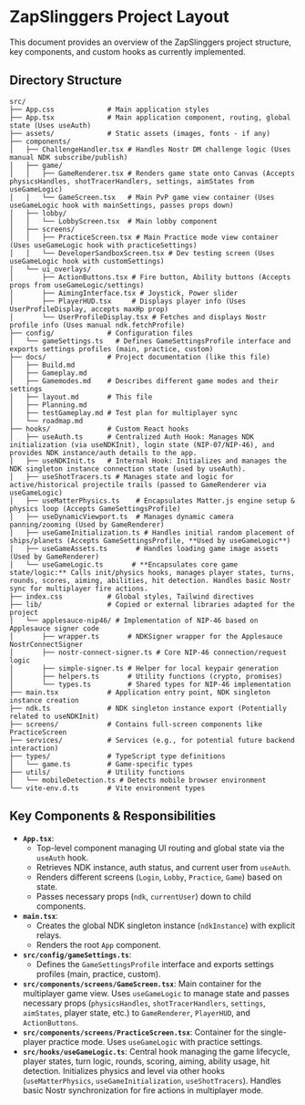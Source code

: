 # ZapSlinggers Project Layout

This document provides an overview of the ZapSlinggers project structure, key components, and custom hooks as currently implemented.

## Directory Structure

```
src/
├── App.css             # Main application styles
├── App.tsx             # Main application component, routing, global state (Uses useAuth)
├── assets/             # Static assets (images, fonts - if any)
├── components/
│   ├── ChallengeHandler.tsx # Handles Nostr DM challenge logic (Uses manual NDK subscribe/publish)
│   ├── game/
│   │   ├── GameRenderer.tsx # Renders game state onto Canvas (Accepts physicsHandles, shotTracerHandlers, settings, aimStates from useGameLogic)
│   │   └── GameScreen.tsx   # Main PvP game view container (Uses useGameLogic hook with mainSettings, passes props down)
│   ├── lobby/
│   │   └── LobbyScreen.tsx  # Main lobby component
│   ├── screens/
│   │   ├── PracticeScreen.tsx # Main Practice mode view container (Uses useGameLogic hook with practiceSettings)
│   │   └── DeveloperSandboxScreen.tsx # Dev testing screen (Uses useGameLogic hook with customSettings)
│   └── ui_overlays/
│       ├── ActionButtons.tsx # Fire button, Ability buttons (Accepts props from useGameLogic/settings)
│       ├── AimingInterface.tsx # Joystick, Power slider
│       ├── PlayerHUD.tsx     # Displays player info (Uses UserProfileDisplay, accepts maxHp prop)
│       └── UserProfileDisplay.tsx # Fetches and displays Nostr profile info (Uses manual ndk.fetchProfile)
├── config/             # Configuration files
│   └── gameSettings.ts   # Defines GameSettingsProfile interface and exports settings profiles (main, practice, custom)
├── docs/               # Project documentation (like this file)
│   ├── Build.md
│   ├── Gameplay.md
│   ├── Gamemodes.md    # Describes different game modes and their settings
│   ├── layout.md       # This file
│   ├── Planning.md
│   ├── testGameplay.md # Test plan for multiplayer sync
│   └── roadmap.md
├── hooks/              # Custom React hooks
│   ├── useAuth.ts      # Centralized Auth Hook: Manages NDK initialization (via useNDKInit), login state (NIP-07/NIP-46), and provides NDK instance/auth details to the app.
│   ├── useNDKInit.ts   # Internal Hook: Initializes and manages the NDK singleton instance connection state (used by useAuth).
│   ├── useShotTracers.ts # Manages state and logic for active/historical projectile trails (passed to GameRenderer via useGameLogic)
│   ├── useMatterPhysics.ts    # Encapsulates Matter.js engine setup & physics loop (Accepts GameSettingsProfile)
│   ├── useDynamicViewport.ts  # Manages dynamic camera panning/zooming (Used by GameRenderer)
│   ├── useGameInitialization.ts # Handles initial random placement of ships/planets (Accepts GameSettingsProfile, **Used by useGameLogic**)
│   ├── useGameAssets.ts       # Handles loading game image assets (Used by GameRenderer)
│   └── useGameLogic.ts       # **Encapsulates core game state/logic:** Calls init/physics hooks, manages player states, turns, rounds, scores, aiming, abilities, hit detection. Handles basic Nostr sync for multiplayer fire actions.
├── index.css           # Global styles, Tailwind directives
├── lib/                # Copied or external libraries adapted for the project
│   └── applesauce-nip46/ # Implementation of NIP-46 based on Applesauce signer code
│       ├── wrapper.ts       # NDKSigner wrapper for the Applesauce NostrConnectSigner
│       ├── nostr-connect-signer.ts # Core NIP-46 connection/request logic
│       ├── simple-signer.ts # Helper for local keypair generation
│       ├── helpers.ts       # Utility functions (crypto, promises)
│       └── types.ts         # Shared types for NIP-46 implementation
├── main.tsx            # Application entry point, NDK singleton instance creation
├── ndk.ts              # NDK singleton instance export (Potentially related to useNDKInit)
├── screens/            # Contains full-screen components like PracticeScreen
├── services/           # Services (e.g., for potential future backend interaction)
├── types/              # TypeScript type definitions
│   └── game.ts         # Game-specific types
├── utils/              # Utility functions
│   └── mobileDetection.ts # Detects mobile browser environment
└── vite-env.d.ts       # Vite environment types
```

## Key Components & Responsibilities

*   **`App.tsx`**:
    *   Top-level component managing UI routing and global state via the `useAuth` hook.
    *   Retrieves NDK instance, auth status, and current user from `useAuth`.
    *   Renders different screens (`Login`, `Lobby`, `Practice`, `Game`) based on state.
    *   Passes necessary props (`ndk`, `currentUser`) down to child components.
*   **`main.tsx`**:
    *   Creates the global NDK singleton instance (`ndkInstance`) with explicit relays.
    *   Renders the root `App` component.
*   **`src/config/gameSettings.ts`**:
    *   Defines the `GameSettingsProfile` interface and exports settings profiles (main, practice, custom).
*   **`src/components/screens/GameScreen.tsx`**: Main container for the multiplayer game view. Uses `useGameLogic` to manage state and passes necessary props (`physicsHandles`, `shotTracerHandlers`, `settings`, `aimStates`, player state, etc.) to `GameRenderer`, `PlayerHUD`, and `ActionButtons`.
*   **`src/components/screens/PracticeScreen.tsx`**: Container for the single-player practice mode. Uses `useGameLogic` with practice settings.
*   **`src/hooks/useGameLogic.ts`**: Central hook managing the game lifecycle, player states, turn logic, rounds, scoring, aiming, ability usage, hit detection. Initializes physics and level via other hooks (`useMatterPhysics`, `useGameInitialization`, `useShotTracers`). Handles basic Nostr synchronization for fire actions in multiplayer mode.